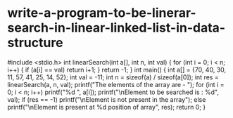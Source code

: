 # write-a-program-to-be-linerar-search-in-linear-linked-list-in-data-structure
 #include <stdio.h>
int linearSearch(int a[], int n, int val) {
  for (int i = 0; i < n; i++)
    {
        if (a[i] == val)
        return i+1;
    }
  return -1;
}
int main() {
  int a[] = {70, 40, 30, 11, 57, 41, 25, 14, 52};
  int val = -11;
  int n = sizeof(a) / sizeof(a[0]);
  int res = linearSearch(a, n, val);
  printf("The elements of the array are - ");
  for (int i = 0; i < n; i++)
  printf("%d ", a[i]);
  printf("\nElement to be searched is : %d", val);
  if (res == -1)
  printf("\nElement is not present in the array");
  else
  printf("\nElement is present at %d position of array", res);
  return 0;
}
